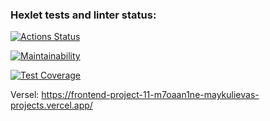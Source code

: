 ### Hexlet tests and linter status:
[![Actions Status](https://github.com/Maiiiiiiiiia/frontend-project-11/actions/workflows/hexlet-check.yml/badge.svg)](https://github.com/Maiiiiiiiiia/frontend-project-11/actions)

[![Maintainability](https://api.codeclimate.com/v1/badges/978d5026aff4c5af7f2e/maintainability)](https://codeclimate.com/github/Maiiiiiiiiia/frontend-project-11/maintainability)

[![Test Coverage](https://api.codeclimate.com/v1/badges/978d5026aff4c5af7f2e/test_coverage)](https://codeclimate.com/github/Maiiiiiiiiia/frontend-project-11/test_coverage)

Versel:
https://frontend-project-11-m7oaan1ne-maykulievas-projects.vercel.app/